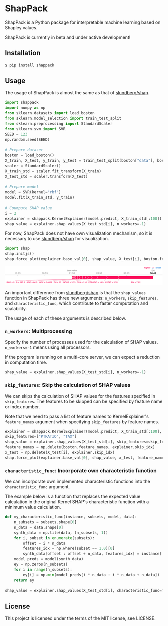 # ShapPack

ShapPack is a Python package for interpretable machine learning based on Shapley values.

ShapPack is currently in beta and under active development!

## Installation

```bash
$ pip install shappack
```

## Usage
The usage of ShapPack is almost the same as that of [slundberg/shap](https://github.com/slundberg/shap).
```python
import shappack
import numpy as np
from sklearn.datasets import load_boston
from sklearn.model_selection import train_test_split
from sklearn.preprocessing import StandardScaler
from sklearn.svm import SVR
SEED = 123
np.random.seed(SEED)

# Prepare dataset
boston = load_boston()
X_train, X_test, y_train, y_test = train_test_split(boston["data"], boston["target"], test_size=0.2, random_state=SEED)
scaler = StandardScaler()
X_train_std = scaler.fit_transform(X_train)
X_test_std = scaler.transform(X_test)

# Prepare model
model = SVR(kernel="rbf")
model.fit(X_train_std, y_train)

# Coumpute SHAP value
i = 2
explainer = shappack.KernelExplainer(model.predict, X_train_std[:100])
shap_value = explainer.shap_values(X_test_std[i], n_workers=-1)
```

For now, ShapPack does not have own visualization mechanism, so it is necessary to use [slundberg/shap](https://github.com/slundberg/shap) for visualization.

```python
import shap
shap.initjs()
shap.force_plot(explainer.base_val[0], shap_value, X_test[i], boston.feature_names)
```

<img src="./docs/images/boston-force-plot.png" alt="boston-force-plot">

An important difference from [slundberg/shap](https://github.com/slundberg/shap) is that the `shap_values` function in ShapPack has three new arguments: `n_workers`, `skip_features`, and `characteristic_func`, which contribute to faster computation and scalability.

The usage of each of these arguments is described below.

### `n_workers`: Multiprocessing

Specify the number of processes used for the calculation of SHAP values.
`n_workers=-1` means using all processors.

If the program is running on a multi-core server, we can expect a reduction in computation time.

```python
shap_value = explainer.shap_values(X_test_std[i], n_workers=-1)
```

### `skip_features`: Skip the calculation of SHAP values

We can skips the calculation of SHAP values for the features specified in `skip_features`.
The features to be skipped can be specified by feature name or index number.

Note that we need to pass a list of feature names to KernelExplainer's `feature_names` argument when specifying `skip_features` by feature names.

```python
explainer = shappack.KernelExplainer(model.predict, X_train_std[:100], feature_names=boston.feature_names)
skip_features=["PTRATIO", "TAX"]
shap_value = explainer.shap_values(X_test_std[i], skip_features=skip_features, n_workers=-1)
feature_names = np.delete(boston.feature_names, explainer.skip_idx)
x_test = np.delete(X_test[i], explainer.skip_idx)
shap.force_plot(explainer.base_val[0], shap_value, x_test, feature_names)
```

### `characteristic_func`: Incorporate own characteristic function

We can incorporate own implemented characteristic functions into the `characteristic_func` argument.

The example below is a function that replaces the expected value calculation in the original Kernel SHAP's characteristic function with a minimum value calculation.

```python
def my_characteristic_func(instance, subsets, model, data):
    n_subsets = subsets.shape[0]
    n_data = data.shape[0]
    synth_data = np.tile(data, (n_subsets, 1))
    for i, subset in enumerate(subsets):
        offset = i * n_data
        features_idx = np.where(subset == 1.0)[0]
        synth_data[offset : offset + n_data, features_idx] = instance[:, features_idx][0]
    model_preds = model(synth_data)
    ey = np.zeros(n_subsets)
    for i in range(n_subsets):
        ey[i] = np.min(model_preds[i * n_data : i * n_data + n_data])
    return ey

shap_value = explainer.shap_values(X_test_std[i], characteristic_func=my_characteristic_func)
```


## License

This project is licensed under the terms of the MIT license, see LICENSE.
